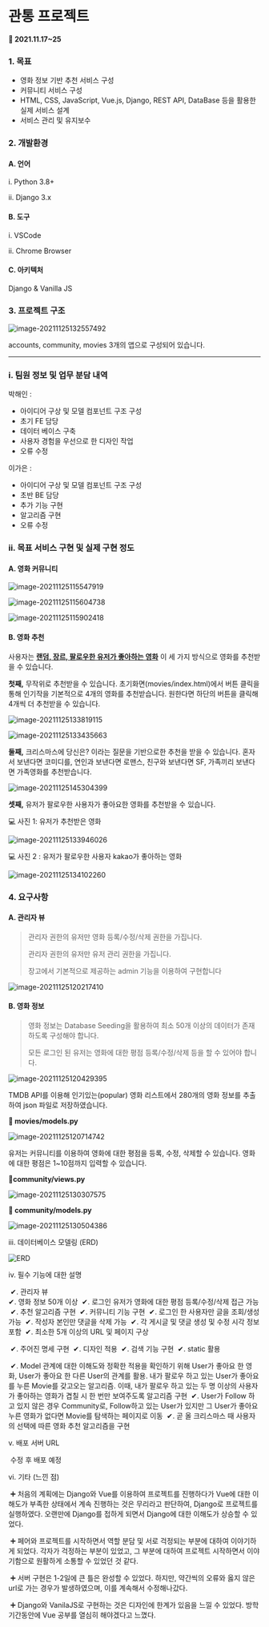 # 관통 프로젝트

**📆 2021.11.17~25**



### 1. 목표

* 영화 정보 기반 추천 서비스 구성
* 커뮤니티 서비스 구성
* HTML, CSS, JavaScript, Vue.js, Django, REST API, DataBase 등을 활용한 실제 서비스 설계
* 서비스 관리 및 유지보수



### 2. 개발환경

#### A. 언어

i. Python 3.8+

ii. Django 3.x

#### B. 도구

i. VSCode

ii. Chrome Browser

#### C. 아키텍처

Django & Vanilla JS



### 3. 프로젝트 구조

![image-20211125132557492](README.assets/image-20211125132557492.png)

accounts, community, movies 3개의 앱으로 구성되어 있습니다.

---

### i. 팀원 정보 및 업무 분담 내역

박해인 : 

* 아이디어 구상 및 모델 컴포넌트 구조 구성
* 초기 FE 담당
* 데이터 베이스 구축
* 사용자 경험을 우선으로 한 디자인 작업
* 오류 수정

이가은 : 

* 아이디어 구상 및 모델 컴포넌트 구조 구성
* 초반 BE 담당
* 추가 기능 구현
* 알고리즘 구현
* 오류 수정

### ii. 목표 서비스 구현 및 실제 구현 정도

#### A. 영화 커뮤니티

![image-20211125115547919](README.assets/image-20211125115547919.png)

![image-20211125115604738](README.assets/image-20211125115604738.png)

![image-20211125115902418](README.assets/image-20211125115902418.png)



#### B. 영화 추천

사용자는 **<u>랜덤, 장르, 팔로우한 유저가 좋아하는 영화</u>** 이 세 가지 방식으로 영화를 추천받을 수 있습니다.

**첫째,** 무작위로 추천받을 수 있습니다. 초기화면(movies/index.html)에서 버튼 클릭을 통해 인기작을 기본적으로 4개의 영화를 추천받습니다. 원한다면 하단의 버튼을 클릭해 4개씩 더 추천받을 수 있습니다.

![image-20211125133819115](README.assets/image-20211125133819115.png)

![image-20211125133435663](README.assets/image-20211125133435663.png)



**둘째,** 크리스마스에 당신은? 이라는 질문을 기반으로한 추천을 받을 수 있습니다. 혼자서 보낸다면 코미디를, 연인과 보낸다면 로맨스, 친구와 보낸다면 SF, 가족끼리 보낸다면 가족영화를 추천받습니다.

![image-20211125145304399](README.assets/image-20211125145304399.png)

**셋째,** 유저가 팔로우한 사용자가 좋아요한 영화를 추천받을 수 있습니다. 

💻 사진 1: 유저가 추천받은 영화

![image-20211125133946026](README.assets/image-20211125133946026.png)

💻 사진 2 : 유저가 팔로우한 사용자 kakao가 좋아하는 영화

![image-20211125134102260](README.assets/image-20211125134102260.png)



### 4. 요구사항

#### A. 관리자 뷰

> 관리자 권한의 유저만 영화 등록/수정/삭제 권한을 가집니다.
>
> 관리자 권한의 유저만 유저 관리 권한을 가집니다.
>
> 장고에서 기본적으로 제공하는 admin 기능을 이용하여 구현합니다

![image-20211125120217410](README.assets/image-20211125120217410.png)

#### B. 영화 정보

> 영화 정보는 Database Seeding을 활용하여 최소 50개 이상의 데이터가 존재하도록 구성해야 합니다.
>
> 모든 로그인 된 유저는 영화에 대한 평점 등록/수정/삭제 등을 할 수 있어야 합니다.

![image-20211125120429395](README.assets/image-20211125120429395.png)

TMDB API를 이용해 인기있는(popular) 영화 리스트에서 280개의 영화 정보를 추출하여 json 파일로 저장하였습니다.

**📌 movies/models.py**

![image-20211125120714742](README.assets/image-20211125120714742.png)



유저는 커뮤니티를 이용하여 영화에 대한 평점을 등록, 수정, 삭제할 수 있습니다. 영화에 대한 평점은 1~10점까지 입력할 수 있습니다.

**📌community/views.py**

![image-20211125130307575](README.assets/image-20211125130307575.png)

**📌 community/models.py**

![image-20211125130504386](README.assets/image-20211125130504386.png)



iii. 데이터베이스 모델링 (ERD)

![ERD](README.assets/ERD.png)



iv. 필수 기능에 대한 설명

​    ✔. 관리자 뷰	
​    ✔. 영화 정보 50개 이상
​	✔. 로그인 유저가 영화에 대한 평점 등록/수정/삭제 접근 가능
​	✔. 추천 알고리즘 구현
​	✔. 커뮤니티 기능 구현
​	✔. 로그인 한 사용자만 글을 조회/생성 가능
​	✔. 작성자 본인만 댓글을 삭제 가능
​	✔. 각 게시글 및 댓글 생성 및 수정 시각 정보 포함
​	✔. 최소한 5개 이상의 URL 및 페이지 구상

​	✔. 주어진 명세 구현
​	✔. 디자인 적용
​	✔. 검색 기능 구현
​	✔. static 활용

​	✔.  Model 관계에 대한 이해도와 정확한 적용을 확인하기 위해 User가 좋아요 한 영화, User가 좋아요 한 다른 User의 관계를 활용. 내가 팔로우 하고 있는 User가 좋아요를 누른 Movie를 갖고오는 알고리즘. 이때, 내가 팔로우 하고 있는 두 명 이상의 사용자가 좋아하는 영화가 겹칠 시 한 번만 보여주도록 알고리즘 구현
​	✔. User가 Follow 하고 있지 않은 경우 Community로, Follow하고 있는 User가 있지만 그 User가 좋아요 누른 영화가 없다면 Movie를 탐색하는 페이지로 이동
​	✔. 곧 올 크리스마스 때 사용자의 선택에 따른 영화 추천 알고리즘을 구현



v. 배포 서버 URL

​	수정 후 배포 예정



vi. 기타 (느낀 점)

​	➕ 처음의 계획에는 Django와 Vue를 이용하여 프로젝트를 진행하다가 Vue에 대한 이해도가 부족한 상태에서 계속 진행하는 것은 무리라고 판단하여, Django로 프로젝트를 실행하였다. 오랜만에 Django를 접하게 되면서 Django에 대한 이해도가 상승할 수 있었다.

​	➕ 페어와 프로젝트를 시작하면서 역할 분담 및 서로 걱정되는 부분에 대하여 이야기하게 되었다. 각자가 걱정하는 부분이 있었고, 그 부분에 대하여 프로젝트 시작하면서 이야기함으로 원활하게 소통할 수 있었던 것 같다.

​	➕ 서버 구현은 1-2일에 큰 틀은 완성할 수 있었다. 하지만, 약간씩의 오류와 옳지 않은 url로 가는 경우가 발생하였으며, 이를 계속해서 수정해나갔다.

​	➕ Django와 VanilaJS로 구현하는 것은 디자인에 한계가 있음을 느낄 수 있었다. 방학 기간동안에 Vue 공부를 열심히 해야겠다고 느꼈다.